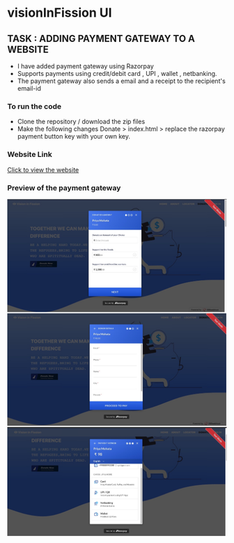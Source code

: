 # visionInFission UI
## TASK : ADDING PAYMENT GATEWAY TO A WEBSITE
- I have added payment gateway using Razorpay
- Supports payments using credit/debit card , UPI , wallet , netbanking.
- The payment gateway also sends a email and a receipt to the recipient's email-id
### To run the code 
- Clone the repository / download the zip files
- Make the following changes Donate > index.html > replace the razorpay payment button key with your own key.
### Website Link
[Click to view the website](https://vision-in-fission.000webhostapp.com/)
### Preview of the payment gateway
![Payment Gateway Image](https://github.com/Priya2410/visionInFission/blob/main/img/pay1.jpeg)
![Payment Gateway Image](https://github.com/Priya2410/visionInFission/blob/main/img/pay2.jpeg)
![Payment Gateway Image](https://github.com/Priya2410/visionInFission/blob/main/img/pay3.jpeg)

